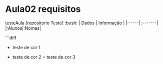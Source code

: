 #  Aula02  requisitos
testeAula
[repositorio Teste] 
:bush:
| Dados | Informação |
|:-----| :-------|
|:Alunos|:Nomes|

´´´diff
+ teste de cor 1
- teste de cor 2
= teste de cor 3

